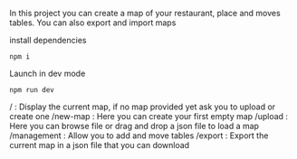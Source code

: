 In this project you can create a map of your restaurant, place and moves tables.
You can also export and import maps

install dependencies

```
npm i
```

Launch in dev mode

```
npm run dev
```

/ : Display the current map, if no map provided yet ask you to upload or create one
/new-map : Here you can create your first empty map
/upload : Here you can browse file or drag and drop a json file to load a map
/management : Allow you to add and move tables
/export : Export the current map in a json file that you can download
